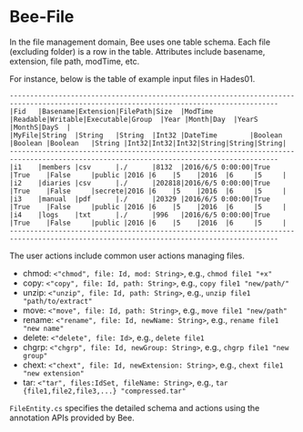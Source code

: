 # Bee-File

In the file management domain, Bee uses one table schema.
Each file (excluding folder) is a row in the table.
Attributes include basename, extension, file path, modTime, etc.

For instance, below is the table of example input files in Hades01.

```
----------------------------------------------------------------------------------------------------------------------------------------
|Fid   |Basename|Extension|FilePath|Size  |ModTime         |Readable|Writable|Executable|Group  |Year |Month|Day  |YearS |MonthS|DayS  |
|MyFile|String  |String   |String  |Int32 |DateTime        |Boolean |Boolean |Boolean   |String |Int32|Int32|Int32|String|String|String|
----------------------------------------------------------------------------------------------------------------------------------------
|i1    |members |csv      |./      |8132  |2016/6/5 0:00:00|True    |True    |False     |public |2016 |6    |5    |2016  |6     |5     |
|i2    |diaries |csv      |./      |202818|2016/6/5 0:00:00|True    |True    |False     |secrete|2016 |6    |5    |2016  |6     |5     |
|i3    |manual  |pdf      |./      |20329 |2016/6/5 0:00:00|True    |True    |False     |public |2016 |6    |5    |2016  |6     |5     |
|i4    |logs    |txt      |./      |996   |2016/6/5 0:00:00|True    |True    |False     |public |2016 |6    |5    |2016  |6     |5     |
----------------------------------------------------------------------------------------------------------------------------------------
```

The user actions include common user actions managing files.

* chmod: `<"chmod", file: Id, mod: String>`, e.g., `chmod file1 "+x"`
* copy: `<"copy", file: Id, path: String>`, e.g., `copy file1 "new/path/"`
* unzip: `<"unzip", file: Id, path: String>`, e.g., `unzip file1 "path/to/extract"`
* move: `<"move", file: Id, path: String>`, e.g., `move file1 "new/path"`
* rename: `<"rename", file: Id, newName: String>`, e.g., `rename file1 "new name"`
* delete: `<"delete", file: Id>`, e.g., `delete file1`
* chgrp: `<"chgrp", file: Id, newGroup: String>`, e.g., `chgrp file1 "new group"`
* chext: `<"chext", file: Id, newExtension: String>`, e.g., `chext file1 "new extension"`
* tar: `<"tar", files:IdSet, fileName: String>`, e.g., `tar {file1,file2,file3,...} "compressed.tar"`

`FileEntity.cs` specifies the detailed schema and actions using the annotation APIs provided by Bee.
